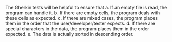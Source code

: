 The Gherkin tests will be helpful to ensure that
a. If an empty file is read, the program can handle it.
b. If there are empty cells, the program deals with these cells as expected.
c. If there are mixed cases, the program places them in the order that the user/developer/tester expects.
d. If there are special characters in the data, the program places them in the order expected.
e. The data is actually sorted in descending order.